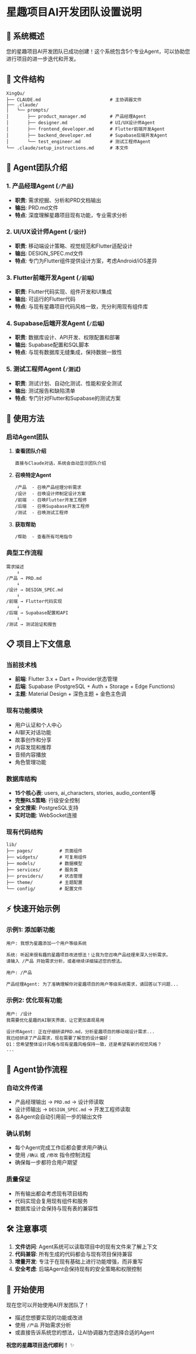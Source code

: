 # 星趣项目AI开发团队设置说明

## 🚀 系统概述

您的星趣项目AI开发团队已成功创建！这个系统包含5个专业Agent，可以协助您进行项目的进一步迭代和开发。

## 📁 文件结构

```
XingQu/
├── CLAUDE.md                          # 主协调器文件
├── .claude/
│   └── prompts/
│       ├── product_manager.md         # 产品经理Agent
│       ├── designer.md                # UI/UX设计师Agent
│       ├── frontend_developer.md      # Flutter前端开发Agent
│       ├── backend_developer.md       # Supabase后端开发Agent
│       └── test_engineer.md           # 测试工程师Agent
└── .claude/setup_instructions.md      # 本文件
```

## 🎯 Agent团队介绍

### 1. 产品经理Agent (`/产品`)
- **职责**: 需求挖掘、分析和PRD文档输出
- **输出**: PRD.md文件
- **特点**: 深度理解星趣项目现有功能，专业需求分析

### 2. UI/UX设计师Agent (`/设计`)
- **职责**: 移动端设计策略、视觉规范和Flutter适配设计
- **输出**: DESIGN_SPEC.md文件
- **特点**: 专门为Flutter组件提供设计方案，考虑Android/iOS差异

### 3. Flutter前端开发Agent (`/前端`)
- **职责**: Flutter代码实现、组件开发和UI集成
- **输出**: 可运行的Flutter代码
- **特点**: 与现有星趣项目代码风格一致，充分利用现有组件库

### 4. Supabase后端开发Agent (`/后端`)
- **职责**: 数据库设计、API开发、权限配置和部署
- **输出**: Supabase配置和SQL脚本
- **特点**: 与现有数据库无缝集成，保持数据一致性

### 5. 测试工程师Agent (`/测试`)
- **职责**: 测试计划、自动化测试、性能和安全测试
- **输出**: 测试报告和缺陷清单
- **特点**: 专门针对Flutter和Supabase的测试方案

## 🔧 使用方法

### 启动Agent团队

1. **查看团队介绍**
   ```
   直接与Claude对话，系统会自动显示团队介绍
   ```

2. **召唤特定Agent**
   ```
   /产品  - 召唤产品经理分析需求
   /设计  - 召唤设计师制定设计方案
   /前端  - 召唤Flutter开发工程师
   /后端  - 召唤Supabase开发工程师
   /测试  - 召唤测试工程师
   ```

3. **获取帮助**
   ```
   /帮助  - 查看所有可用指令
   ```

### 典型工作流程

```
需求描述 
    ↓
/产品 → PRD.md 
    ↓
/设计 → DESIGN_SPEC.md 
    ↓
/前端 → Flutter代码实现
    ↓
/后端 → Supabase配置和API
    ↓
/测试 → 测试验证和报告
```

## 📋 项目上下文信息

### 当前技术栈
- **前端**: Flutter 3.x + Dart + Provider状态管理
- **后端**: Supabase (PostgreSQL + Auth + Storage + Edge Functions)
- **主题**: Material Design + 深色主题 + 金色主色调

### 现有功能模块
- 用户认证和个人中心
- AI聊天对话功能
- 故事创作和分享
- 内容发现和推荐
- 音频内容播放
- 角色管理功能

### 数据库结构
- **15个核心表**: users, ai_characters, stories, audio_content等
- **完整RLS策略**: 行级安全控制
- **全文搜索**: PostgreSQL支持
- **实时功能**: WebSocket连接

### 现有代码结构
```
lib/
├── pages/          # 页面组件
├── widgets/        # 可复用组件
├── models/         # 数据模型
├── services/       # 服务类
├── providers/      # 状态管理
├── theme/          # 主题配置
└── config/         # 配置文件
```

## ⚡ 快速开始示例

### 示例1: 添加新功能
```
用户: 我想为星趣添加一个用户等级系统

系统: 听起来很有趣的星趣项目改进想法！让我为您召唤产品经理来深入分析需求。
请输入 /产品 开始需求分析，或者继续详细描述您的想法。

用户: /产品

产品经理Agent: 为了准确理解你对星趣项目的用户等级系统需求，请回答以下问题...
```

### 示例2: 优化现有功能
```
用户: /设计
我需要优化星趣的AI聊天界面，让它更加直观易用

设计师Agent: 正在仔细研读PRD.md，分析星趣项目的移动端设计需求...
我已经研读了产品需求，现在需要了解您的设计偏好：
Q1：您希望整体设计风格与现有星趣风格保持一致，还是希望有新的视觉风格？
...
```

## 🔄 Agent协作流程

### 自动文件传递
- 产品经理输出 → `PRD.md` → 设计师读取
- 设计师输出 → `DESIGN_SPEC.md` → 开发工程师读取
- 各Agent会自动引用前一步的输出文件

### 确认机制
- 每个Agent完成工作后都会要求用户确认
- 使用 `/确认` 或 `/修改` 指令控制流程
- 确保每一步都符合用户期望

### 质量保证
- 所有输出都会考虑现有项目结构
- 代码实现会复用现有组件和服务
- 数据库设计会保持与现有表的兼容性

## 🛠️ 注意事项

1. **文件访问**: Agent系统可以读取项目中的现有文件来了解上下文
2. **代码兼容**: 所有生成的代码都会与现有项目保持兼容
3. **增量开发**: 专注于在现有基础上进行功能增强，而非重写
4. **安全考虑**: 后端Agent会保持现有的安全策略和权限控制

## 🎉 开始使用

现在您可以开始使用AI开发团队了！

- 描述您想要实现的功能或改进
- 使用 `/产品` 开始需求分析
- 或直接告诉系统您的想法，让AI协调器为您选择合适的Agent

**祝您的星趣项目迭代顺利！** ✨